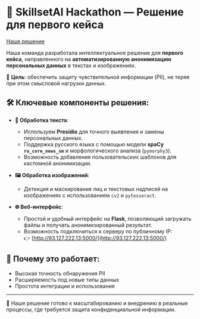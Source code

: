 # 🧠 SkillsetAI Hackathon — Решение для первого кейса

[Наше решение](http://skillsetai-hackathon.freemyip.com/)

Наша команда разработала интеллектуальное решение для **первого кейса**, направленного на **автоматизированную анонимизацию персональных данных** в текстах и изображениях. 

🔐 **Цель**: обеспечить защиту чувствительной информации (PII), не теряя при этом смысловой нагрузки данных.

## 🛠️ Ключевые компоненты решения:

- **📄 Обработка текста**:
  - Используем **Presidio** для точного выявления и замены персональных данных.
  - Поддержка русского языка с помощью модели **spaCy `ru_core_news_sm`** и морфологического анализа (`pymorphy3`).
  - Возможность добавления пользовательских шаблонов для кастомной анонимизации.

- **🖼️ Обработка изображений**:
  - Детекция и маскирование лиц и текстовых надписей на изображениях с использованием `cv2` и `pytesseract`.

- **🌐 Веб-интерфейс**:
  - Простой и удобный интерфейс на **Flask**, позволяющий загружать файлы и получать анонимизированный результат.
  - Возможность подключиться к серверу по публичному IP:  
    👉 [http://93.127.222.13:5000/](http://93.127.222.13:5000/)

## 🚀 Почему это работает:
- Высокая точность обнаружения PII
- Расширяемость под новые типы данных
- Простота интеграции и использования

---

🧩 Наше решение готово к масштабированию и внедрению в реальные процессы, где требуется защита конфиденциальной информации.
